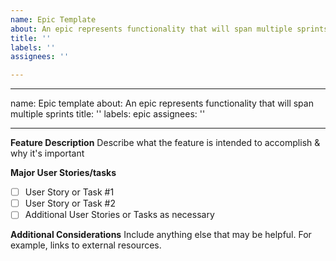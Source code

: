 ```yaml
---
name: Epic Template
about: An epic represents functionality that will span multiple sprints
title: ''
labels: ''
assignees: ''

---
```


---
name: Epic template
about: An epic represents functionality that will span multiple sprints
title: ''
labels: epic
assignees: ''

---

**__Feature Description__**
Describe what the feature is intended to accomplish & why it's important

**__Major User Stories/tasks__**
- [ ] User Story or Task  #1
- [ ] User Story or Task #2
- [ ] Additional User Stories or Tasks as necessary

**__Additional Considerations__**
Include anything else that may be helpful. For example, links to external resources.
